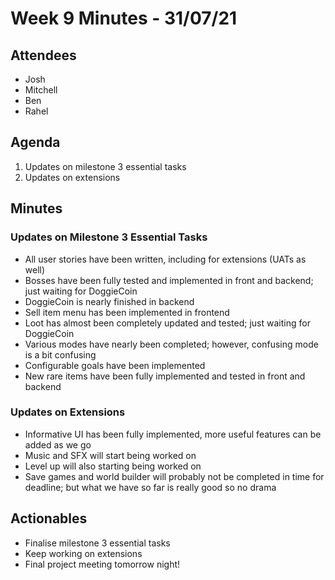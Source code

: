 # Week 9 Minutes - 31/07/21

## Attendees
- Josh
- Mitchell
- Ben
- Rahel

## Agenda
1. Updates on milestone 3 essential tasks
2. Updates on extensions

## Minutes
### Updates on Milestone 3 Essential Tasks
- All user stories have been written, including for extensions (UATs as well)
- Bosses have been fully tested and implemented in front and backend; just waiting for DoggieCoin
- DoggieCoin is nearly finished in backend
- Sell item menu has been implemented in frontend
- Loot has almost been completely updated and tested; just waiting for DoggieCoin
- Various modes have nearly been completed; however, confusing mode is a bit confusing
- Configurable goals have been implemented
- New rare items have been fully implemented and tested in front and backend

### Updates on Extensions
- Informative UI has been fully implemented, more useful features can be added as we go
- Music and SFX will start being worked on
- Level up will also starting being worked on
- Save games and world builder will probably not be completed in time for deadline; but what we have so far is really good so no drama

## Actionables
- Finalise milestone 3 essential tasks
- Keep working on extensions
- Final project meeting tomorrow night!
